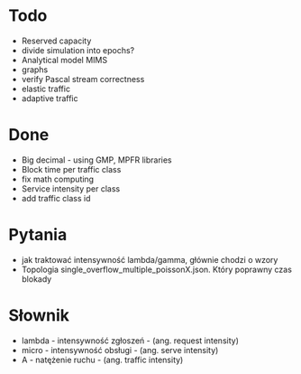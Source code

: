 
# Todo

- Reserved capacity
- divide simulation into epochs?
- Analytical model MIMS
- graphs
- verify Pascal stream correctness
- elastic traffic
- adaptive traffic

# Done

- Big decimal - using GMP, MPFR libraries
- Block time per traffic class
- fix math computing
- Service intensity per class
- add traffic class id


# Pytania

 - jak traktować intensywność lambda/gamma, głównie chodzi o wzory
 - Topologia single_overflow_multiple_poissonX.json. Który poprawny czas
   blokady


# Słownik

- lambda - intensywność zgłoszeń - (ang. request intensity)
- micro  - intensywność obsługi - (ang. serve intensity)
- A - natężenie ruchu - (ang. traffic intensity)
